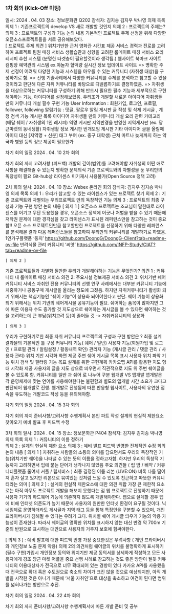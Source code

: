 ### 1차 회의 (Kick-Off 미팅)
일시: 2024 . 04. 03
장소: 정보문화관 Q202
참석자: 김지송 김지우 박나영
의제 목록
의제 1 : 기존프로젝트의 develop VS  새로 개발할 것인지
의제 2 : 프로젝트의 주제는?
의제 3 : 프로젝트의 구성과 기능 
논의 내용 
기본적인 프로젝트 주제 선정을 위해 다양한 오픈소스프로젝트들을 서로 공유해보았다.  
[ 프로젝트 주제 의견 ]
위치기반한 근처 영화관 시간표 제공 서비스
경력과 진로를 고려하여 프로젝트 팀원 매칭 서비스 
생활습관과 성향을 고려한 룸메이트 매칭 서비스
요리 레시피 추천 시스템 (분명한 타겟층이 필요할것이라 생각됨.)
웹사이트 북마크 사이트 
캠핑장 예약관리 시스템 ex.야놀자
혈액량 실시간 정보 업데이트 사이트 
=> 명확한 주제 선정이 어려워 다양한 기능과 시스템을 아우를 수 있는 커뮤니티 (자취생 대상)을 구성하기로 함.
=> 선행 기술사례에서 다양한 커뮤니티를 주제를 분석하고 참고할 수 있을것이라고 판단해 다른 자취 커뮤니티를 바탕으로 디벨롭하기로 결정하였음. 
=> 자취생을 대상으로하는 커뮤니티를 구성하기 위해 반드시 필요한 필수 기능과 세부적으로 구현해야하는 기능, 아이디어를 설정해보았음.
우리조가 개발할 새로운 아이디어 
자취생들 만의 커뮤니티 개설
필수 구현 기능 
User Information : 회원가입, 로그인, 프로필, follower, following
알림기능 : 댓글, 팔로우 알림
게시판 글 작성 및 삭제
게시글 , 계정 검색 기능
게시판 목록 아이디어 
자취생들 만의 커뮤니티 개설
요리 관련 카테고리 (배달 쉐어 / 자취생의 1인 레시피)
익명 게시판
지역반경을 반영한 지역게시판 (ex. 당근마켓의 동네생활)
자취생활 정보 게시판
번개모임 게시판
기타 아이디어 
글을 올릴때 아이디 대신 [지역명 + 신분]  태그 부여 (ex. 중구 대학생)
근처 마트나 늦게까지 하는 약국과 병원 등의 정보 제공이 필요한가


차기 회의 일정
2024 . 04. 10  2차 회의


차기 회의 까지 고려사항 (피드백)
개발의 깊이(범위)를 고려해야함
자취생의 어떤 애로사항을 해결해줄 수 있는지 명확한 문제의식
기존 프로젝트와의 차별성을 둔 우리만의 독창성이 필요 
Git-hub상 라이센스 미기재시 사용불가(Open Source 정책 고려)



2차 회의 
일시: 2024 . 04. 10
장소: Webex 온라인 회의 
참석자: 김지우 김지송 박나영
의제 목록
의제 1 : 우리가 참고할 수 있는 라이센스가 있는 프로젝트 찾기 
의제 2 : 기존 프로젝트와 차별되는 우리프로젝트 만의 독창적인 기능
의제 3 : 프로젝트의 최종 구성과 기능 구현 방안 
논의 내용 
[ 의제 1 ] 
오픈소스 프로젝트는 조교님이 말한대로 라이센스를 어기고 무단 도용했을 경우, 오픈소스 정책에 어긋나 처벌을 받을 수 있기 때문에 저작권 문제에 대한 경각심을 갖고 라이센스가 표시된 레퍼런스만을 참고하는 것이 중요함!!
오픈 소스 프로젝트인만큼 참고할만한 프로젝트를 선정하기 위해 다양한 레퍼런스를 분석해본 결과 다음 레퍼런스들을 참고하여 우리만의 커뮤니티를 개발하기로 하였음. 
1인가구플랫폼 ‘둥지’ https://github.com/DoongG/DoongG-Client?tab=readme-ov-file
반려식물 관리 커뮤니티 ‘씨앗’ https://github.com/INFP-Study/CIAT?tab=readme-ov-file 

	[ 의제 2 ] 

기존 프로젝트들과 차별화 될만한 우리가 개발해야하는 기능은 무엇인가?
의견 1 : 커뮤니티 내 룸메이트 매칭 서비스 
의견 2: 주요시설 정보제공 서비스 
의견 3: 위치기반 쉐어 커뮤니티 서비스
자취인 전용 커뮤니티의 선행 연구 사례에서는 대부분 커뮤니티 기능에 치중하거나 공동구매 게시글을 올리는 정도에 그쳤음.
하지만 자취커뮤니티가 활성화 되기 위해서는 핵심기능인 “쉐어 기능”이 상용화 되어야한다고 판단.
쉐어 기능이 상용화 되기 위해서는 위치 기반의 쉐어게시물 공유기능이 필요.
쉐어하는 품목이 많아지면 그에 따른 이용자 수도 증가할 것
지도상으로 쉐어하는 게시글을 볼 수 있다면 쉐어하는 것을 고려하는데 큰 부담(위치고려 등)이 줄어들 것 -> 자취커뮤니티의 상용화 

	[ 의제 3 ]

우리가 구현하기로한 최종 자취 커뮤니티 프로젝트의 구성과 구현 방안은 ? 
최종 설계 결과물의 기본적인 틀 구성
커뮤니티 기능( 쉐어 / 일반)
사용자 기능(회원가입 및 로그인 / 프로필 관리 / 알림설정 / 활동내역 확인)
관리자 기능 (게시글 관리 / 댓글 관리 / 사용자 관리)
위치 기반 시각화 화면 제공
주변 쉐어 게시글 목록 표시
사용자 위치 파악 기능
위치 검색 및 필터링 기능
목표 설계를 위한 구현계획
카카오맵 API를 활용한 지도 형태 시각화 제공
사용자의 글을 지도 상으로 띄우면서 직관적으로 지도 위 주변 쉐어글을 볼 수 있도록 함. 
커뮤니티를 일반 과 쉐어 로 나누어 구분
웹개발 VS 앱개발 
앱개발은 각 운영체제에 맞는 언어를 사용해야한다는 불편함과 별도의 앱개발 시간 소요가 크다고 판단되어 웹개발로 진행.
웹개발로 진행됨에 따른 반응형 웹사이트, 사용자의 유연한 접속을 유도하는 개발코드 작성 등을 유의해야함. 



차기 회의 일정
2024 . 04. 15  3차 회의


차기 회의 까지 준비사항/고려사항 
수행계획서 본인 파트 작성 
설계의 현실적 제한요소 찾아오기
예비 발표 후 피드백 수정 





3차 회의 
일시: 2024 . 04. 15
장소: 정보문화관 P404 
참석자: 김지우 김지송 박나영
의제 목록
의제 1 : 커뮤니티의 이름 정하기  
의제 2 : 설계의 현실적 제한 요소 
의제 3 : 예비 발표 피드백 반영한 전체적인 수정 회의 
논의 내용 
[ 의제 1 ]
자취하는 사람들의 소통의 의미를 담으면서도 우리의 독창적인 기능(위치기반 쉐어)을 나타낼 수 있는 뜻의 이름을 정하고자함.
하지만 우리의 독창적 기능까지 고려하면서 입에 붙는 단어가 생각나지 않았음
주요 의견들 ( 립 밤 / 삐약 / 커뮤니티플랫폼 줄여서 커플 / 립서비스 )
최종 결정된 이름 
리본 (LIVE:ON)
비록 다들 떨어져 혼자 살고 있지만 리본으로 묶여있는 것처럼 느낄 수 있도록 친근하고 따뜻한 커뮤니티라는 의미
[ 의제 2 ] : 설계의 현실적 제한요소에 대한 의견 취합
가장 큰 제한적 요소로는 아직 아무도 프로젝트 개발을 해보지 못했다는 점
웹 프로젝트로 진행하기 때문에 사용자 기기의 하드웨어 기능에 의존하지 않도록 개발해야한다. 
웹으로 설계할 경우 앱에 비해 인터넷 의존도가 높기 때문에 사용자의 원만한 인터넷 환경이 요구될 것이다. 
닉네임제로 운영하더라도 게시글과 지역 태그 등을 통해 특정인을 구분할 수 있으며, 개인 프라이버시가 침해될 수 있다는 우려가 크다. 
위치별 쉐어 게시글 띄우기 기능의 악용 가능성이 존재한다. 따라서 쉐어글의 명확한 위치를 표시하지 않는 대신 반경 약 700m 기준의 반원으로 표시하는 대안으로 사용자의 거주지 보호에 힘써야한다. 


[ 의제 3 ] : 예비 발표에 대한 피드백 반영
가장 중요한것은 우려사항 ( 개인 프라이버시와 개인정보 노출 문제 악용)
의제 2의 의견처럼 쉐어글의 위치를 불명확하게 표시하기
(필수 구현)가입시 개인정보 동의와 위치기반 제공 동의서를 상세하게 작성하고 모든 사용자에게 강조 
당근 마켓 어플을 중요 선행 사례로 참고하는 것도 좋은 방안이 될듯 
커뮤니티의 이용대상자가 전국으로 너무 확대되어 있는 경향이 있다
 카카오 API를 사용했을 때 전국으로 확대 혹은 수도권으로 축소의 차이가 크진 않을 것으로 예상되지만, 아직 개발을 시작한 것은 아니기 때문에 ‘서울 자취인’으로 대상을 축소하고 여건이 된다면 범위를 넓혀나가는 방안으로 추진. 


차기 회의 일정
2024 . 04. 22  4차 회의


차기 회의 까지 준비사항/고려사항 
수행계획서에 따른 개발 준비 및 공부 

